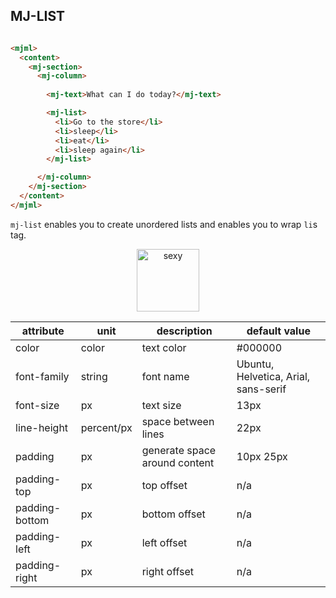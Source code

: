 ## MJ-LIST

``` html

<mjml>
  <content>
    <mj-section>
      <mj-column>
        
        <mj-text>What can I do today?</mj-text>

        <mj-list>
          <li>Go to the store</li>
          <li>sleep</li>
          <li>eat</li>
          <li>sleep again</li>
        </mj-list>

      </mj-column>
    </mj-section>
  </content>
</mjml>

```

`mj-list` enables you to create unordered lists and enables you to wrap `li`s tag.

<p align="center">
  <a href="/try-it-live/list"><img width="100px" src="http://imgh.us/TRYITLIVE.svg" alt="sexy" /></a>
</p>

attribute        | unit        | description                    | default value
-----------------|-------------|--------------------------------|-------------------------------------------
color            | color       | text color                     | #000000
font-family      | string      | font name                      | Ubuntu, Helvetica, Arial, sans-serif
font-size        | px          | text size                      | 13px
line-height      | percent/px  | space between lines            | 22px
padding          | px          | generate space around content  | 10px 25px
padding-top      | px          | top offset                     | n/a
padding-bottom   | px          | bottom offset                  | n/a
padding-left     | px          | left offset                    | n/a
padding-right    | px          | right offset                   | n/a
